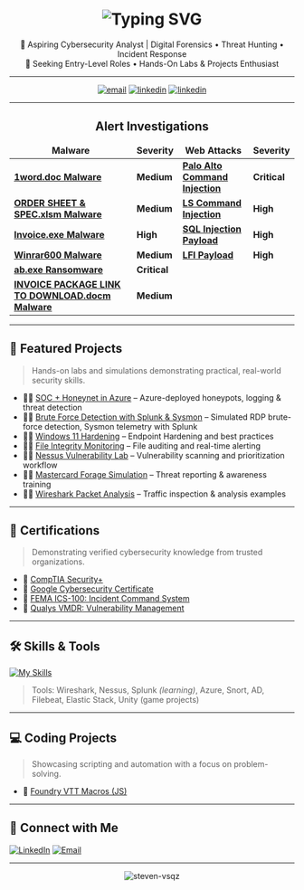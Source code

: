 <h1 align="center">
  <img src="https://readme-typing-svg.herokuapp.com/?font=Righteous&size=35&center=true&vCenter=true&width=500&height=70&duration=3500&lines=Hi+There!+👋;+I'm+Steven+Vasquez!" alt="Typing SVG" />
</h1>

<p align="center">
  🚀 Aspiring Cybersecurity Analyst | Digital Forensics • Threat Hunting • Incident Response  
  <br>
  🎯 Seeking Entry-Level Roles • Hands-On Labs & Projects Enthusiast
</p>

---

<p align="center">
	<a href="steven-vsqz:sv71291@gmail.com"><img src="https://img.icons8.com/color/96/000000/gmail.png" alt="email"/></a>
	<a href="https://www.linkedin.com/in/steven-vsqz"><img src="https://img.icons8.com/color/96/000000/linkedin.png" alt="linkedin"/></a>
	<a href="https://app.letsdefend.io/user/sv71291"><img src="https://github.com/user-attachments/assets/a3275151-84ec-4cb8-9481-0f2fda831a3e" alt="linkedin"/></a>
</p>


---

<h2 align="center">Alert Investigations</h2>
<table>
  <thead align="center">
    <tr border: none;>
      <td><b>Malware</b></td>
	  <td><b>Severity</b></td>
      <td><b>Web Attacks</b></td>
	  <td><b>Severity</b></td>
     </tr>
  </thead>
  <tbody>
    <tr>
	  <td><a href="https://github.com/Steven-Vsqz/Emotet_Malware_Detected"><b>1word.doc Malware</b></a></td>
	  <td><b>Medium</b></td>
	  <td><a href="https://github.com/Steven-Vsqz/Palo_Alto_Command_Injection"><b>Palo Alto Command Injection</b></a></td>
	  <td><b>Critical</b></td>
    </tr>
	<tr>
      <td><a href="https://github.com/Steven-Vsqz/Suspicious_Xls_Malware"><b>ORDER SHEET & SPEC.xlsm Malware</b></a></td>
	  <td><b>Medium</b></td>
	  <td><a href="https://github.com/Steven-Vsqz/LS_Command"><b>LS Command Injection</b></a></td>
	  <td><b>High</b></td>
    </tr>
    <tr>
      <td><a href="https://github.com/Steven-Vsqz/Malware_Detected-Invoice.exe-"><b>Invoice.exe Malware</b></a></td>
	  <td><b>High</b></td>
	  <td><a href="https://github.com/Steven-Vsqz/SQL_Injection_Payload"><b>SQL Injection Payload</b></a></td>
	  <td><b>High</b></td>
    </tr>
    <tr>
      <td><a href="https://github.com/Steven-Vsqz/Malware_Detected_winrar600"><b>Winrar600 Malware</b></a></td>
	  <td><b>Medium</b></td>
	  <td><a href="https://github.com/Steven-Vsqz/LFI_Request"><b>LFI Payload</b></a></td>
	  <td><b>High</b></td>
    </tr>
    <tr>
      <td><a href="https://github.com/Steven-Vsqz/Ransomware_Detected"><b>ab.exe Ransomware</b></a></td>
	  <td><b>Critical</b></td>
    </tr>
    <tr>
      <td><a href="https://github.com/Steven-Vsqz/-Malicious_File_Script_Download"><b>INVOICE PACKAGE LINK TO DOWNLOAD.docm Malware</b></a></td>
	  <td><b>Medium</b></td>
    </tr>
  </tbody>
</table>


---

## 📂 Featured Projects

> Hands-on labs and simulations demonstrating practical, real-world security skills.

- 👨‍💻 [SOC + Honeynet in Azure](https://github.com/Steven-Vsqz/HoneypotHomeLab) – Azure-deployed honeypots, logging & threat detection
- 🧑‍💻 [Brute Force Detection with Splunk & Sysmon](https://github.com/Steven-Vsqz/Brute-Force-Detection-Lab) – Simulated RDP brute-force detection, Sysmon telemetry with Splunk
- 🧑‍💻 [Windows 11 Hardening](https://github.com/Steven-Vsqz/Windows-11-Hardening-Project/tree/main) – Endpoint Hardening and best practices 
- 👨‍💻 [File Integrity Monitoring](https://github.com/Steven-Vsqz/File-Integrity-Monitoring-Lab/tree/main) – File auditing and real-time alerting
- 👨‍💻 [Nessus Vulnerability Lab](https://github.com/Steven-Vsqz/Nessus-Vulnerability-Project) – Vulnerability scanning and prioritization workflow
- 👨‍💻 [Mastercard Forage Simulation](https://github.com/Steven-Vsqz/Forage-Mastercard-Cybersecurity/tree/main) – Threat reporting & awareness training
- 👨‍💻 [Wireshark Packet Analysis](https://github.com/Steven-Vsqz/Wireshark_Projects/tree/main) – Traffic inspection & analysis examples

---

## 🏅 Certifications

> Demonstrating verified cybersecurity knowledge from trusted organizations.

- 📜 [CompTIA Security+](https://github.com/Steven-Vsqz/CompTIA-Security-/tree/main)
- 📜 [Google Cybersecurity Certificate](https://github.com/Steven-Vsqz/GoogleCybersecrityCertificate)
- 📜 [FEMA ICS-100: Incident Command System](https://github.com/Steven-Vsqz/ICS-100_Cert/tree/main)
- 📜 [Qualys VMDR: Vulnerability Management](https://github.com/Steven-Vsqz/QualysVMDRCertificate/tree/main)

---

## 🛠️ Skills & Tools

[![My Skills](https://skillicons.dev/icons?i=cs,css,html,js,kali,linux,powershell,py,windows)](https://skillicons.dev)

> Tools: Wireshark, Nessus, Splunk *(learning)*, Azure, Snort, AD, Filebeat, Elastic Stack, Unity (game projects)

---

## 💻 Coding Projects

> Showcasing scripting and automation with a focus on problem-solving.

- 🔧 [Foundry VTT Macros (JS)](https://github.com/Steven-Vsqz/Foundry_VTT_Macro_Scripts)

---

## 🤝 Connect with Me

[![LinkedIn](https://img.shields.io/badge/LinkedIn-blue?style=for-the-badge&logo=linkedin&logoColor=white)](www.linkedin.com/in/steven-vsqz)
[![Email](https://img.shields.io/badge/Email-Send_Message-red?style=for-the-badge&logo=gmail&logoColor=white)](mailto:sv71291@gmail.com)

---

<p align="center">
  <img src="https://komarev.com/ghpvc/?username=steven-vsqz&label=Profile%20views&color=0e75b6&style=flat" alt="steven-vsqz" />
</p>
